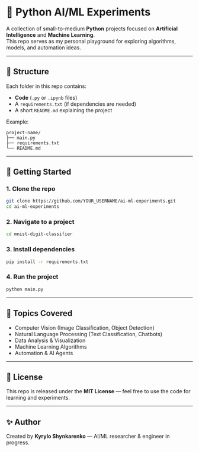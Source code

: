 # 🐍 Python AI/ML Experiments

A collection of small-to-medium **Python** projects focused on **Artificial Intelligence** and **Machine Learning**.  
This repo serves as my personal playground for exploring algorithms, models, and automation ideas.

---

## 📂 Structure
Each folder in this repo contains:
- **Code** (`.py` or `.ipynb` files)
- A `requirements.txt` (if dependencies are needed)
- A short `README.md` explaining the project

Example:
```
project-name/
├── main.py
├── requirements.txt
└── README.md
```

---

## 🚀 Getting Started

### 1. Clone the repo
```bash
git clone https://github.com/YOUR_USERNAME/ai-ml-experiments.git
cd ai-ml-experiments
```

### 2. Navigate to a project
```bash
cd mnist-digit-classifier
```

### 3. Install dependencies
```bash
pip install -r requirements.txt
```

### 4. Run the project
```bash
python main.py
```

---

## 🧠 Topics Covered
- Computer Vision (Image Classification, Object Detection)
- Natural Language Processing (Text Classification, Chatbots)
- Data Analysis & Visualization
- Machine Learning Algorithms
- Automation & AI Agents

---

## 📜 License
This repo is released under the **MIT License** — feel free to use the code for learning and experiments.

---

## ✨ Author
Created by **Kyrylo Shynkarenko** — AI/ML researcher & engineer in progress.
